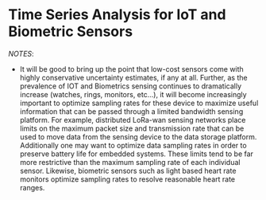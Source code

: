 # Time Series Analysis for IoT and Biometric Sensors


*NOTES*:
- It will be good to bring up the point that low-cost sensors come with highly conservative uncertainty estimates, if any at all. Further, as the prevalence of IOT and Biometrics sensing continues to dramatically increase (watches, rings, monitors, etc...), it will become increasingly important to optimize sampling rates for these device to maximize useful information that can be passed through a limited bandwidth sensing platform. For example, distributed LoRa-wan sensing networks place limits on the maximum packet size and transmission rate that can be used to move data from the sensing device to the data storage platform. Additionally one may want to optimize data sampling rates in order to preserve battery life for embedded systems. These limits tend to be far more restrictive than the maximum sampling rate of each individual sensor. Likewise, biometric sensors such as light based heart rate monitors optimize sampling rates to resolve reasonable heart rate ranges. 
